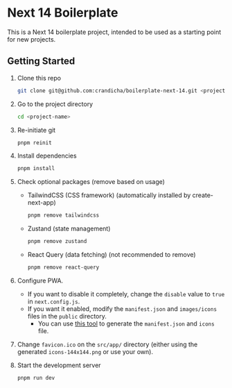 # Next 14 Boilerplate

This is a Next 14 boilerplate project, intended to be used as a starting point for new projects.

## Getting Started

1. Clone this repo

   ```bash
   git clone git@github.com:crandicha/boilerplate-next-14.git <project-name>
   ```

2. Go to the project directory

   ```bash
   cd <project-name>
   ```

3. Re-initiate git

   ```bash
   pnpm reinit
   ```

4. Install dependencies

   ```bash
   pnpm install
   ```

5. Check optional packages (remove based on usage)

   - TailwindCSS (CSS framework) (automatically installed by create-next-app)

     ```bash
     pnpm remove tailwindcss
     ```

   - Zustand (state management)

     ```bash
     pnpm remove zustand
     ```

   - React Query (data fetching) (not recommended to remove)

     ```bash
     pnpm remove react-query
     ```

6. Configure PWA.

   - If you want to disable it completely, change the `disable` value to `true` in `next.config.js`.
   - If you want it enabled, modify the `manifest.json` and `images/icons` files in the `public` directory.
     - You can use [this tool](https://manifest-gen.netlify.app/) to generate the `manifest.json` and `icons` file.

7. Change `favicon.ico` on the `src/app/` directory (either using the generated `icons-144x144.png` or use your own).

8. Start the development server

   ```bash
   pnpm run dev
   ```
